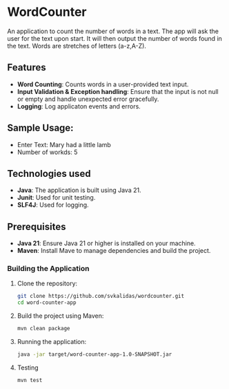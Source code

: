 # WordCounter

An application to count the number of words in a text. The app will ask the user for the text upon start.
It will then output the number of words found in the text. Words are stretches of letters (a-z,A-Z).

## Features
- **Word Counting**: Counts words in a user-provided text input.
- **Input Validation & Exception handling**: Ensure that the input is not null or empty and handle unexpected error gracefully.
- **Logging**: Log applicaton events and errors.

## Sample Usage:
- Enter Text: Mary had a little lamb
- Number of workds: 5

## Technologies used

- **Java**: The application is built using Java 21.
- **Junit**: Used for unit testing.
- **SLF4J**: Used for logging.

## Prerequisites

- **Java 21**: Ensure Java 21 or higher is installed on your machine.
- **Maven**: Install Mave to manage dependencies and build the project.

### Building the Application

1. Clone the repository:

   ```bash
   git clone https://github.com/svkalidas/wordcounter.git
   cd word-counter-app
2. Build the project using Maven:
   ```bash
   mvn clean package

3. Running the application:
   ```bash
   java -jar target/word-counter-app-1.0-SNAPSHOT.jar

4. Testing
   ```bash
   mvn test
